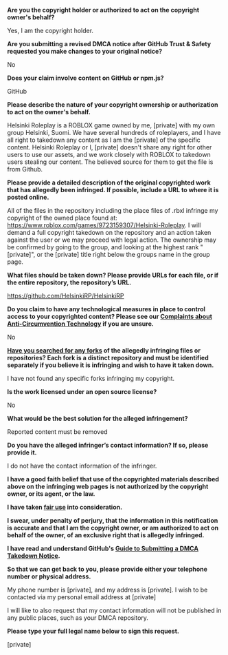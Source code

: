 **Are you the copyright holder or authorized to act on the copyright owner's behalf?**

Yes, I am the copyright holder.

**Are you submitting a revised DMCA notice after GitHub Trust & Safety requested you make changes to your original notice?**

No

**Does your claim involve content on GitHub or npm.js?**

GitHub

**Please describe the nature of your copyright ownership or authorization to act on the owner's behalf.**

Helsinki Roleplay is a ROBLOX game owned by me, [private] with my own group Helsinki, Suomi. We have several hundreds of roleplayers, and I have all right to takedown any content as I am the [private] of the specific content. Helsinki Roleplay or I, [private] doesn't share any right for other users to use our assets, and we work closely with ROBLOX to takedown users stealing our content. The believed source for them to get the file is from Github.

**Please provide a detailed description of the original copyrighted work that has allegedly been infringed. If possible, include a URL to where it is posted online.**

All of the files in the repository including the place files of .rbxl infringe my copyright of the owned place found at: https://www.roblox.com/games/9723159307/Helsinki-Roleplay. I will demand a full copyright takedown on the repository and an action taken against the user or we may proceed with legal action. The ownership may be confirmed by going to the group, and looking at the highest rank "[private]", or the [private] title right below the groups name in the group page.

**What files should be taken down? Please provide URLs for each file, or if the entire repository, the repository’s URL.**

https://github.com/HelsinkiRP/HelsinkiRP

**Do you claim to have any technological measures in place to control access to your copyrighted content? Please see our <a href="https://docs.github.com/articles/guide-to-submitting-a-dmca-takedown-notice#complaints-about-anti-circumvention-technology">Complaints about Anti-Circumvention Technology</a> if you are unsure.**

No

**<a href="https://docs.github.com/articles/dmca-takedown-policy#b-what-about-forks-or-whats-a-fork">Have you searched for any forks</a> of the allegedly infringing files or repositories? Each fork is a distinct repository and must be identified separately if you believe it is infringing and wish to have it taken down.**

I have not found any specific forks infringing my copyright.

**Is the work licensed under an open source license?**

No

**What would be the best solution for the alleged infringement?**

Reported content must be removed

**Do you have the alleged infringer’s contact information? If so, please provide it.**

I do not have the contact information of the infringer.

**I have a good faith belief that use of the copyrighted materials described above on the infringing web pages is not authorized by the copyright owner, or its agent, or the law.**

**I have taken <a href="https://www.lumendatabase.org/topics/22">fair use</a> into consideration.**

**I swear, under penalty of perjury, that the information in this notification is accurate and that I am the copyright owner, or am authorized to act on behalf of the owner, of an exclusive right that is allegedly infringed.**

**I have read and understand GitHub's <a href="https://docs.github.com/articles/guide-to-submitting-a-dmca-takedown-notice/">Guide to Submitting a DMCA Takedown Notice</a>.**

**So that we can get back to you, please provide either your telephone number or physical address.**

My phone number is [private], and my address is [private]. I wish to be contacted via my personal email address at [private]

I will like to also request that my contact information will not be published in any public places, such as your DMCA repository.

**Please type your full legal name below to sign this request.**

[private]
